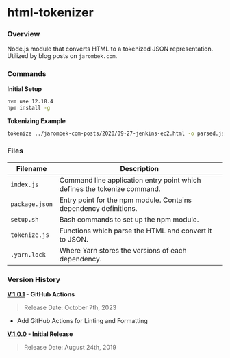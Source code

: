 # html-tokenizer

### Overview

Node.js module that converts HTML to a tokenized JSON representation.  Utilized by blog posts on `jarombek.com`.

### Commands

**Initial Setup**

```bash
nvm use 12.18.4
npm install -g
```

**Tokenizing Example**

```bash
tokenize ../jarombek-com-posts/2020/09-27-jenkins-ec2.html -o parsed.json
```

### Files

| Filename                 | Description                                                                |
|--------------------------|----------------------------------------------------------------------------|
| `index.js`               | Command line application entry point which defines the tokenize command.   |
| `package.json`           | Entry point for the npm module.  Contains dependency definitions.          |
| `setup.sh`               | Bash commands to set up the npm module.                                    |
| `tokenize.js`            | Functions which parse the HTML and convert it to JSON.                     |
| `.yarn.lock`             | Where Yarn stores the versions of each dependency.                         |

### Version History

**[V.1.0.1](https://github.com/AJarombek/html-tokenizer/tree/v1.0.1) - GitHub Actions**

> Release Date: October 7th, 2023

* Add GitHub Actions for Linting and Formatting

**[V.1.0.0](https://github.com/AJarombek/html-tokenizer/tree/v1.0.0) - Initial Release**

> Release Date: August 24th, 2019